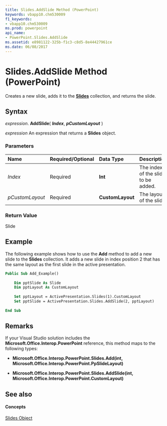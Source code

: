 ```yaml
---
title: Slides.AddSlide Method (PowerPoint)
keywords: vbapp10.chm530009
f1_keywords:
- vbapp10.chm530009
ms.prod: powerpoint
api_name:
- PowerPoint.Slides.AddSlide
ms.assetid: e8981122-325b-f1c3-c8d5-8e44427961ce
ms.date: 06/08/2017
---
```



# Slides.AddSlide Method (PowerPoint)

Creates a new slide, adds it to the  **[Slides](PowerPoint.Slides.md)** collection, and returns the slide.


## Syntax

 _expression_. **AddSlide**( **_Index_**, **_pCustomLayout_** )

 _expression_ An expression that returns a **Slides** object.


### Parameters



|**Name**|**Required/Optional**|**Data Type**|**Description**|
|:-----|:-----|:-----|:-----|
| _Index_|Required|**Int**|The index of the slide to be added.|
| _pCustomLayout_|Required|**CustomLayout**|The layout of the slide.|

### Return Value

Slide


## Example

The following example shows how to use the  **Add** method to add a new slide to the **Slides** collection. It adds a new slide in index position 2 that has the same layout as the first slide in the active presentation.


```vb
Public Sub Add_Example() 
 
    Dim pptSlide As Slide 
    Dim pptLayout As CustomLayout 
 
    Set pptLayout = ActivePresentation.Slides(1).CustomLayout 
    Set pptSlide = ActivePresentation.Slides.AddSlide(2, pptLayout) 
 
End Sub
```


## Remarks

If your Visual Studio solution includes the  **Microsoft.Office.Interop.PowerPoint** reference, this method maps to the following types:


-  **Microsoft.Office.Interop.PowerPoint.Slides.Add(int, Microsoft.Office.Interop.PowerPoint.PpSlideLayout)**
    
-  **Microsoft.Office.Interop.PowerPoint.Slides.AddSlide(int, Microsoft.Office.Interop.PowerPoint.CustomLayout)**
    

## See also


#### Concepts


[Slides Object](PowerPoint.Slides.md)


